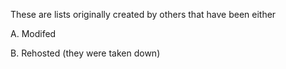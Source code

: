 These are lists originally created by others that have been either

A. Modifed

B. Rehosted (they were taken down)
